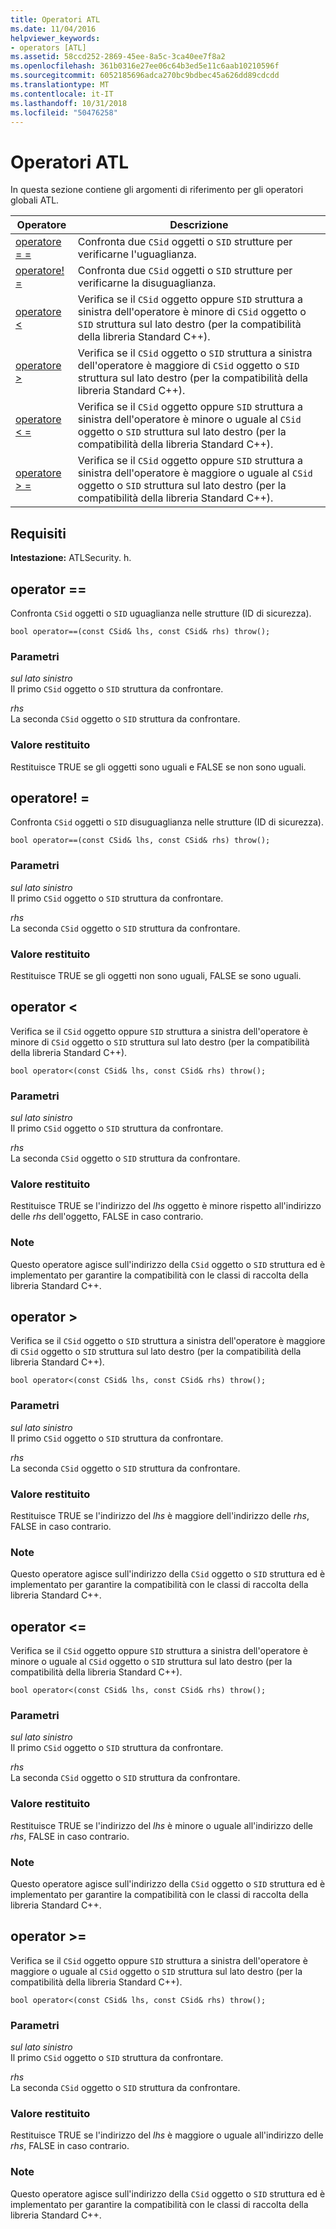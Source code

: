 ```yaml
---
title: Operatori ATL
ms.date: 11/04/2016
helpviewer_keywords:
- operators [ATL]
ms.assetid: 58ccd252-2869-45ee-8a5c-3ca40ee7f8a2
ms.openlocfilehash: 361b0316e27ee06c64b3ed5e11c6aab10210596f
ms.sourcegitcommit: 6052185696adca270bc9bdbec45a626dd89cdcdd
ms.translationtype: MT
ms.contentlocale: it-IT
ms.lasthandoff: 10/31/2018
ms.locfileid: "50476258"
---
```

# <a name="atl-operators"></a>Operatori ATL

In questa sezione contiene gli argomenti di riferimento per gli operatori globali ATL.

|Operatore|Descrizione|
|--------------|-----------------|
|[operatore = =](#operator_eq_eq)|Confronta due `CSid` oggetti o `SID` strutture per verificarne l'uguaglianza.|
|[operatore! =](#operator_neq)|Confronta due `CSid` oggetti o `SID` strutture per verificarne la disuguaglianza.|
|[operatore <](#operator_lt)|Verifica se il `CSid` oggetto oppure `SID` struttura a sinistra dell'operatore è minore di `CSid` oggetto o `SID` struttura sul lato destro (per la compatibilità della libreria Standard C++).|
|[operatore >](#operator_gt)|Verifica se il `CSid` oggetto o `SID` struttura a sinistra dell'operatore è maggiore di `CSid` oggetto o `SID` struttura sul lato destro (per la compatibilità della libreria Standard C++).|
|[operatore < =](#operator_lt__eq)|Verifica se il `CSid` oggetto oppure `SID` struttura a sinistra dell'operatore è minore o uguale al `CSid` oggetto o `SID` struttura sul lato destro (per la compatibilità della libreria Standard C++).|
|[operatore > =](#operator_gt__eq)|Verifica se il `CSid` oggetto oppure `SID` struttura a sinistra dell'operatore è maggiore o uguale al `CSid` oggetto o `SID` struttura sul lato destro (per la compatibilità della libreria Standard C++).|

## <a name="requirements"></a>Requisiti

**Intestazione:** ATLSecurity. h.

##  <a name="operator_eq_eq"></a>  operator ==

Confronta `CSid` oggetti o `SID` uguaglianza nelle strutture (ID di sicurezza).

```
bool operator==(const CSid& lhs, const CSid& rhs) throw();
```

### <a name="parameters"></a>Parametri

*sul lato sinistro*<br/>
Il primo `CSid` oggetto o `SID` struttura da confrontare.

*rhs*<br/>
La seconda `CSid` oggetto o `SID` struttura da confrontare.

### <a name="return-value"></a>Valore restituito

Restituisce TRUE se gli oggetti sono uguali e FALSE se non sono uguali.

##  <a name="operator_neq"></a>  operatore! =

Confronta `CSid` oggetti o `SID` disuguaglianza nelle strutture (ID di sicurezza).

```
bool operator==(const CSid& lhs, const CSid& rhs) throw();
```

### <a name="parameters"></a>Parametri

*sul lato sinistro*<br/>
Il primo `CSid` oggetto o `SID` struttura da confrontare.

*rhs*<br/>
La seconda `CSid` oggetto o `SID` struttura da confrontare.

### <a name="return-value"></a>Valore restituito

Restituisce TRUE se gli oggetti non sono uguali, FALSE se sono uguali.

##  <a name="operator_lt"></a>  operator <

Verifica se il `CSid` oggetto oppure `SID` struttura a sinistra dell'operatore è minore di `CSid` oggetto o `SID` struttura sul lato destro (per la compatibilità della libreria Standard C++).

```
bool operator<(const CSid& lhs, const CSid& rhs) throw();
```

### <a name="parameters"></a>Parametri

*sul lato sinistro*<br/>
Il primo `CSid` oggetto o `SID` struttura da confrontare.

*rhs*<br/>
La seconda `CSid` oggetto o `SID` struttura da confrontare.

### <a name="return-value"></a>Valore restituito

Restituisce TRUE se l'indirizzo del *lhs* oggetto è minore rispetto all'indirizzo delle *rhs* dell'oggetto, FALSE in caso contrario.

### <a name="remarks"></a>Note

Questo operatore agisce sull'indirizzo della `CSid` oggetto o `SID` struttura ed è implementato per garantire la compatibilità con le classi di raccolta della libreria Standard C++.

##  <a name="operator_gt"></a>  operator >

Verifica se il `CSid` oggetto o `SID` struttura a sinistra dell'operatore è maggiore di `CSid` oggetto o `SID` struttura sul lato destro (per la compatibilità della libreria Standard C++).

```
bool operator<(const CSid& lhs, const CSid& rhs) throw();
```

### <a name="parameters"></a>Parametri

*sul lato sinistro*<br/>
Il primo `CSid` oggetto o `SID` struttura da confrontare.

*rhs*<br/>
La seconda `CSid` oggetto o `SID` struttura da confrontare.

### <a name="return-value"></a>Valore restituito

Restituisce TRUE se l'indirizzo del *lhs* è maggiore dell'indirizzo delle *rhs*, FALSE in caso contrario.

### <a name="remarks"></a>Note

Questo operatore agisce sull'indirizzo della `CSid` oggetto o `SID` struttura ed è implementato per garantire la compatibilità con le classi di raccolta della libreria Standard C++.

##  <a name="operator_lt__eq"></a>  operator <=

Verifica se il `CSid` oggetto oppure `SID` struttura a sinistra dell'operatore è minore o uguale al `CSid` oggetto o `SID` struttura sul lato destro (per la compatibilità della libreria Standard C++).

```
bool operator<(const CSid& lhs, const CSid& rhs) throw();
```

### <a name="parameters"></a>Parametri

*sul lato sinistro*<br/>
Il primo `CSid` oggetto o `SID` struttura da confrontare.

*rhs*<br/>
La seconda `CSid` oggetto o `SID` struttura da confrontare.

### <a name="return-value"></a>Valore restituito

Restituisce TRUE se l'indirizzo del *lhs* è minore o uguale all'indirizzo delle *rhs*, FALSE in caso contrario.

### <a name="remarks"></a>Note

Questo operatore agisce sull'indirizzo della `CSid` oggetto o `SID` struttura ed è implementato per garantire la compatibilità con le classi di raccolta della libreria Standard C++.

##  <a name="operator_gt__eq"></a>  operator >=

Verifica se il `CSid` oggetto oppure `SID` struttura a sinistra dell'operatore è maggiore o uguale al `CSid` oggetto o `SID` struttura sul lato destro (per la compatibilità della libreria Standard C++).

```
bool operator<(const CSid& lhs, const CSid& rhs) throw();
```

### <a name="parameters"></a>Parametri

*sul lato sinistro*<br/>
Il primo `CSid` oggetto o `SID` struttura da confrontare.

*rhs*<br/>
La seconda `CSid` oggetto o `SID` struttura da confrontare.

### <a name="return-value"></a>Valore restituito

Restituisce TRUE se l'indirizzo del *lhs* è maggiore o uguale all'indirizzo delle *rhs*, FALSE in caso contrario.

### <a name="remarks"></a>Note

Questo operatore agisce sull'indirizzo della `CSid` oggetto o `SID` struttura ed è implementato per garantire la compatibilità con le classi di raccolta della libreria Standard C++.


